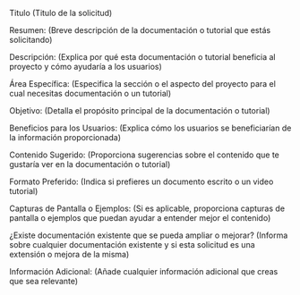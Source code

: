 Titulo
(Titulo de la solicitud)

Resumen:
(Breve descripción de la documentación o tutorial que estás solicitando)

Descripción:
(Explica por qué esta documentación o tutorial beneficia al proyecto y cómo ayudaría a los usuarios)

Área Específica:
(Especifica la sección o el aspecto del proyecto para el cual necesitas documentación o un tutorial)

Objetivo:
(Detalla el propósito principal de la documentación o tutorial)

Beneficios para los Usuarios:
(Explica cómo los usuarios se beneficiarían de la información proporcionada)

Contenido Sugerido:
(Proporciona sugerencias sobre el contenido que te gustaría ver en la documentación o tutorial)

Formato Preferido:
(Indica si prefieres un documento escrito o un video tutorial)

Capturas de Pantalla o Ejemplos:
(Si es aplicable, proporciona capturas de pantalla o ejemplos que puedan ayudar a entender mejor el contenido)

¿Existe documentación existente que se pueda ampliar o mejorar?
(Informa sobre cualquier documentación existente y si esta solicitud es una extensión o mejora de la misma)

Información Adicional:
(Añade cualquier información adicional que creas que sea relevante)
